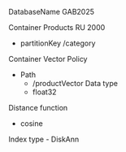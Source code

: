 DatabaseName 
    GAB2025

Container
    Products RU 2000
- partitionKey
    /category


Container Vector Policy

- Path
    - /productVector 
Data type
    - float32

Distance function 
  - cosine

Index type
    - DiskAnn